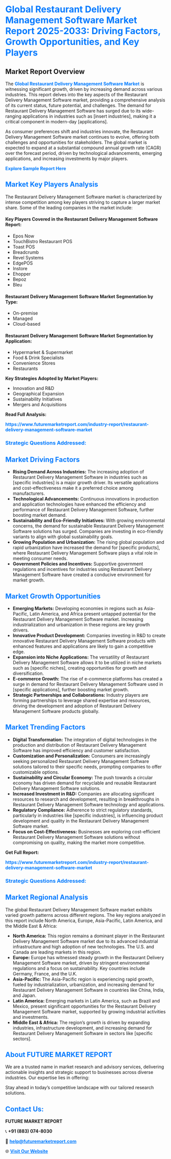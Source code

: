 <h1 style="color: #007BFF;">Global Restaurant Delivery Management Software Market Report 2025-2033: Driving Factors, Growth Opportunities, and Key Players</h1>

<section id="overview">
<h2>Market Report Overview</h2>
<p>The <a href="https://www.futuremarketreport.com/industry-report/restaurant-delivery-management-software-market" style="color: #007BFF; text-decoration: none;"><strong>Global Restaurant Delivery Management Software Market</strong></a> is witnessing significant growth, driven by increasing demand across various industries. This report delves into the key aspects of the Restaurant Delivery Management Software market, providing a comprehensive analysis of its current status, future potential, and challenges. The demand for Restaurant Delivery Management Software has surged due to its wide-ranging applications in industries such as [insert industries], making it a critical component in modern-day [applications].</p>
<p>As consumer preferences shift and industries innovate, the Restaurant Delivery Management Software market continues to evolve, offering both challenges and opportunities for stakeholders. The global market is expected to expand at a substantial compound annual growth rate (CAGR) over the forecast period, driven by technological advancements, emerging applications, and increasing investments by major players.</p>
</section>

<section id="overview">
<p><a href="https://www.futuremarketreport.com/request-sample/reportId=106438" style="color: #007BFF; text-decoration: none;"><strong>Explore Sample Report Here</strong></a></p>
</section>

<section id="key-players">
<h2 style="color: #007BFF;">Market Key Players Analysis</h2>
<p>The Restaurant Delivery Management Software market is characterized by intense competition among key players striving to capture a larger market share. Some of the leading companies in the market include:</p>
<h4>Key Players Covered in the Restaurant Delivery Management Software Report:</h4>
<ul><li>Epos Now</li><li>TouchBistro Restaurant POS</li><li>Toast POS</li><li>Breadcrumb</li><li>Revel Systems</li><li>EdgePOS</li><li>Instore</li><li>Ehopper</li><li>Bepoz</li><li>Bleu</li></ul>
<h4>Restaurant Delivery Management Software Market Segmentation by Type:</h4>
<ul><li>On-premise</li><li>Managed</li><li>Cloud-based</li></ul>

<h4>Restaurant Delivery Management Software Market Segmentation by Application:</h4>
<ul><li>Hypermarket &amp; Supermarket</li><li>Food &amp; Drink Specialists</li><li>Convenience Stores</li><li>Restaurants</li></ul>
<p><strong>Key Strategies Adopted by Market Players:</strong></p>
<ul>
<li>Innovation and R&D</li>
<li>Geographical Expansion</li>
<li>Sustainability Initiatives</li>
<li>Mergers and Acquisitions</li>
</ul>
</section>

<section>
<p><strong>Read Full Analysis: </strong></p><a href="https://www.futuremarketreport.com/industry-report/restaurant-delivery-management-software-market" style="color: #007BFF; text-decoration: none;"><strong>https://www.futuremarketreport.com/industry-report/restaurant-delivery-management-software-market</strong></a>
<h3 style="color: #007BFF;">Strategic Questions Addressed:</h3>
</section>

<section id="driving-factors">
<h2 style="color: #007BFF;">Market Driving Factors</h2>
<ul>
<li><strong>Rising Demand Across Industries:</strong> The increasing adoption of Restaurant Delivery Management Software in industries such as [specific industries] is a major growth driver. Its versatile applications and cost-effectiveness make it a preferred choice among manufacturers.</li>
<li><strong>Technological Advancements:</strong> Continuous innovations in production and application technologies have enhanced the efficiency and performance of Restaurant Delivery Management Software, further boosting market demand.</li>
<li><strong>Sustainability and Eco-Friendly Initiatives:</strong> With growing environmental concerns, the demand for sustainable Restaurant Delivery Management Software solutions has surged. Companies are investing in eco-friendly variants to align with global sustainability goals.</li>
<li><strong>Growing Population and Urbanization:</strong> The rising global population and rapid urbanization have increased the demand for [specific products], where Restaurant Delivery Management Software plays a vital role in meeting consumer needs.</li>
<li><strong>Government Policies and Incentives:</strong> Supportive government regulations and incentives for industries using Restaurant Delivery Management Software have created a conducive environment for market growth.</li>
</ul>
</section>

<section id="growth-opportunities">
<h2 style="color: #007BFF;">Market Growth Opportunities</h2>
<ul>
<li><strong>Emerging Markets:</strong> Developing economies in regions such as Asia-Pacific, Latin America, and Africa present untapped potential for the Restaurant Delivery Management Software market. Increasing industrialization and urbanization in these regions are key growth drivers.</li>
<li><strong>Innovative Product Development:</strong> Companies investing in R&D to create innovative Restaurant Delivery Management Software products with enhanced features and applications are likely to gain a competitive edge.</li>
<li><strong>Expansion into Niche Applications:</strong> The versatility of Restaurant Delivery Management Software allows it to be utilized in niche markets such as [specific niches], creating opportunities for growth and diversification.</li>
<li><strong>E-commerce Growth:</strong> The rise of e-commerce platforms has created a surge in demand for Restaurant Delivery Management Software used in [specific applications], further boosting market growth.</li>
<li><strong>Strategic Partnerships and Collaborations:</strong> Industry players are forming partnerships to leverage shared expertise and resources, driving the development and adoption of Restaurant Delivery Management Software products globally.</li>
</ul>
</section>

<section id="trending-factors">
<h2 style="color: #007BFF;">Market Trending Factors</h2>
<ul>
<li><strong>Digital Transformation:</strong> The integration of digital technologies in the production and distribution of Restaurant Delivery Management Software has improved efficiency and customer satisfaction.</li>
<li><strong>Customization and Personalization:</strong> Consumers are increasingly seeking personalized Restaurant Delivery Management Software solutions tailored to their specific needs, prompting companies to offer customizable options.</li>
<li><strong>Sustainability and Circular Economy:</strong> The push towards a circular economy has driven demand for recyclable and reusable Restaurant Delivery Management Software solutions.</li>
<li><strong>Increased Investment in R&D:</strong> Companies are allocating significant resources to research and development, resulting in breakthroughs in Restaurant Delivery Management Software technology and applications.</li>
<li><strong>Regulatory Compliance:</strong> Adherence to strict regulatory standards, particularly in industries like [specific industries], is influencing product development and quality in the Restaurant Delivery Management Software market.</li>
<li><strong>Focus on Cost-Effectiveness:</strong> Businesses are exploring cost-efficient Restaurant Delivery Management Software solutions without compromising on quality, making the market more competitive.</li>
</ul>
</section>

<section>
<p><strong>Get Full Report: </strong></p><a href="https://www.futuremarketreport.com/industry-report/restaurant-delivery-management-software-market" style="color: #007BFF; text-decoration: none;"><strong>https://www.futuremarketreport.com/industry-report/restaurant-delivery-management-software-market</strong></a>
<h3 style="color: #007BFF;">Strategic Questions Addressed:</h3>
</section>


<section id="regional-analysis">
<h2 style="color: #007BFF;">Market Regional Analysis</h2>
<p>The global Restaurant Delivery Management Software market exhibits varied growth patterns across different regions. The key regions analyzed in this report include North America, Europe, Asia-Pacific, Latin America, and the Middle East & Africa:</p>
<ul>
<li><strong>North America:</strong> This region remains a dominant player in the Restaurant Delivery Management Software market due to its advanced industrial infrastructure and high adoption of new technologies. The U.S. and Canada are leading markets in this region.</li>
<li><strong>Europe:</strong> Europe has witnessed steady growth in the Restaurant Delivery Management Software market, driven by stringent environmental regulations and a focus on sustainability. Key countries include Germany, France, and the U.K.</li>
<li><strong>Asia-Pacific:</strong> The Asia-Pacific region is experiencing rapid growth, fueled by industrialization, urbanization, and increasing demand for Restaurant Delivery Management Software in countries like China, India, and Japan.</li>
<li><strong>Latin America:</strong> Emerging markets in Latin America, such as Brazil and Mexico, present significant opportunities for the Restaurant Delivery Management Software market, supported by growing industrial activities and investments.</li>
<li><strong>Middle East & Africa:</strong> The region’s growth is driven by expanding industries, infrastructure development, and increasing demand for Restaurant Delivery Management Software in sectors like [specific sectors].</li>
</ul>
</section>

<footer>
<h2 style="color: #007BFF;">About FUTURE MARKET REPORT</h2>
<p>We are a trusted name in market research and advisory services, delivering actionable insights and strategic support to businesses across diverse industries. Our expertise lies in offering:</p>

<p>Stay ahead in today’s competitive landscape with our tailored research solutions.</p>

<h2 style="color: #007BFF;">Contact Us:</h2>
<p><strong>FUTURE MARKET REPORT</strong></p>
<p>📞 <strong>+91 (883) 074-8030</strong></p>
<p>📧 <strong><a href="mailto:help@futuremarketreport.com" style="color: #007BFF;">help@futuremarketreport.com</a></strong></p>
<p>🌐 <strong><a href="https://www.futuremarketreport.com/" style="color: #007BFF;">Visit Our Website</a></strong></p>
</footer>